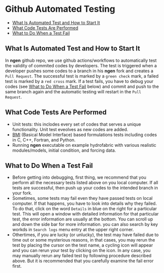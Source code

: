 # Github Automated Testing
- [What Is Automated Test and How to Start It](#what-to-do-when-a-test-fail)
- [What Code Tests Are Performed](#what-code-tests-are-performed)
- [What to Do When a Test Fail](#what-to-do-when-a-test-fail)

## What Is Automated Test and How to Start It

In **ngen** github repo, we use github actions/workflows to automatically test the validity of commited codes by developers. The test is triggered when a developer pushes some codes to a branch in his **ngen** fork and creates a `Pull Request`. The successful test is marked by a `green check` mark, a failed test is marked by a `red cross` mark. If a test fails, you have to debug your codes (see [What to Do When a Test Fail](#what-to-do-when-a-test-fail) below) and commit and push to the same branch again and the automatic testing will restart in the `Pull Request`. 

## What Code Tests Are Performed

- Unit tests: this inclodes every set of codes that serves a unique functionality. Unit test eveolves as new codes are added.
- [BMI](https://bmi.readthedocs.io/en/stable/) (Basical Model Interface) based formulations tests including codes in C, C++, Fortran, and Python.
- Running **ngen** executable on example hydrofabric with various realistic modules/models, initial condition, and forcing data.

## What to Do When a Test Fail

- Before getting into debugging, first thing, we recommend that you perform all the necessary tests listed above on you local computer. If all tests are successful, then push up your codes to the intended branch in your fork.
- Sometimes, some tests may fail even they have passed tests on local computer. If that happens, you have to look into details why they failed. To do that, click on the word `Details` in blue on the right for a particular test. This will open a window with detailed information for that particular test, the error information are usually at the bottom. You can scroll up and down the side bar for more information. you can also search by key workds in `Search logs` menu entry at the upper right corner.
- Othertimes, if you are lucky (or unlucky), the test may have failed due to time out or some mysterious reasons, in that cases, you may rerun the test by placing the cursor on the test name, a cycling icon will appear and you can rerun your test by clicking on the icon. In any case, you may manually rerun any failed test by following procedure described above. But it is recommended that you carefully examine the fail error first.
